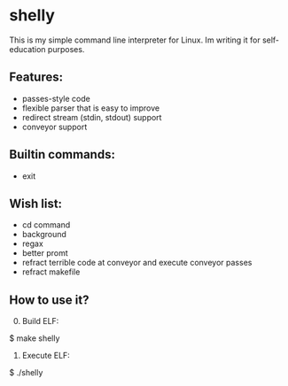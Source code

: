 # shelly
This is my simple command line interpreter for Linux. Im writing it for self-education purposes.

## Features:
* passes-style code
* flexible parser that is easy to improve
* redirect stream (stdin, stdout) support
* conveyor support


## Builtin commands:
* exit

## Wish list:
* cd command
* background
* regax
* better promt
* refract terrible code at conveyor and execute conveyor passes
* refract makefile

## How to use it?
0. Build ELF:

$ make shelly

1. Execute ELF:

$ ./shelly
